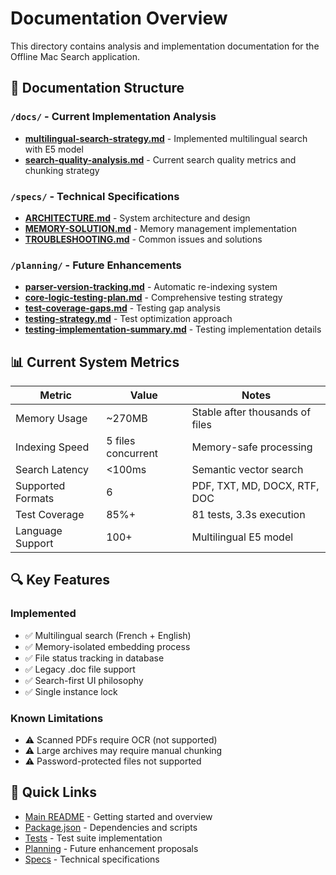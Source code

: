 # Documentation Overview

This directory contains analysis and implementation documentation for the Offline Mac Search application.

## 📁 Documentation Structure

### `/docs/` - Current Implementation Analysis
- **[multilingual-search-strategy.md](./multilingual-search-strategy.md)** - Implemented multilingual search with E5 model
- **[search-quality-analysis.md](./search-quality-analysis.md)** - Current search quality metrics and chunking strategy

### `/specs/` - Technical Specifications
- **[ARCHITECTURE.md](../specs/ARCHITECTURE.md)** - System architecture and design
- **[MEMORY-SOLUTION.md](../specs/MEMORY-SOLUTION.md)** - Memory management implementation
- **[TROUBLESHOOTING.md](../specs/TROUBLESHOOTING.md)** - Common issues and solutions

### `/planning/` - Future Enhancements
- **[parser-version-tracking.md](../planning/parser-version-tracking.md)** - Automatic re-indexing system
- **[core-logic-testing-plan.md](../planning/core-logic-testing-plan.md)** - Comprehensive testing strategy
- **[test-coverage-gaps.md](../planning/test-coverage-gaps.md)** - Testing gap analysis
- **[testing-strategy.md](../planning/testing-strategy.md)** - Test optimization approach
- **[testing-implementation-summary.md](../planning/testing-implementation-summary.md)** - Testing implementation details

## 📊 Current System Metrics

| Metric | Value | Notes |
|--------|-------|-------|
| Memory Usage | ~270MB | Stable after thousands of files |
| Indexing Speed | 5 files concurrent | Memory-safe processing |
| Search Latency | <100ms | Semantic vector search |
| Supported Formats | 6 | PDF, TXT, MD, DOCX, RTF, DOC |
| Test Coverage | 85%+ | 81 tests, 3.3s execution |
| Language Support | 100+ | Multilingual E5 model |

## 🔍 Key Features

### Implemented
- ✅ Multilingual search (French + English)
- ✅ Memory-isolated embedding process
- ✅ File status tracking in database
- ✅ Legacy .doc file support
- ✅ Search-first UI philosophy
- ✅ Single instance lock

### Known Limitations
- ⚠️ Scanned PDFs require OCR (not supported)
- ⚠️ Large archives may require manual chunking
- ⚠️ Password-protected files not supported

## 🚀 Quick Links

- [Main README](../README.md) - Getting started and overview
- [Package.json](../package.json) - Dependencies and scripts
- [Tests](../tests/) - Test suite implementation
- [Planning](../planning/) - Future enhancement proposals
- [Specs](../specs/) - Technical specifications